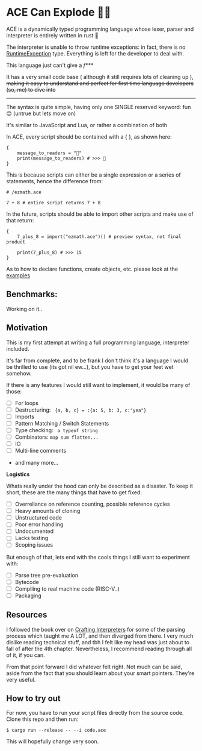 # ACE Can Explode 🧨🧨

ACE is a dynamically typed programming language whose lexer, parser and interpreter is entirely written in rust 🦀

The interpreter is unable to throw runtime exceptions: in fact, there is no [RuntimeException](/src/interpreter.rs) type. Everything is left for the developer to deal with.

This language just can't give a *f\*\*\**

It has a very small code base ( although it still requires lots of cleaning up ), ~~making it easy to understand and perfect for first time language developers (so, me) to dive into~~

---

The syntax is quite simple, having only one SINGLE reserved keyword: fun 😊 (untrue but lets move on)

It's similar to JavaScript and Lua, or rather a combination of both

In ACE, every script should be contained with a { }, as shown here:
```
{
    message_to_readers = "🐛"
    print(message_to_readers) # >>> 🐛
}
```

This is because scripts can either be a single expression or a series of statements, hence the difference from:

``` hey
# /ezmath.ace

7 + 8 # entire script returns 7 + 8
```

In the future, scripts should be able to import other scripts and make use of that return:

```
{
    7_plus_8 = import("ezmath.ace")() # preview syntax, not final product

    print(7_plus_8) # >>> 15
}
```

As to how to declare functions, create objects, etc. please look at the [examples](/examples/)

## Benchmarks:
Working on it..


## Motivation
This is my first attempt at writing a full programming language, interpreter included.

It's far from complete, and to be frank I don't think it's a language I would be thrilled to use (its got nil ew...), but you have to get your feet wet somehow.

If there is any features I would still want to implement, it would be many of those:

- [ ] For loops
- [ ] Destructuring: `` {a, b, c} = :{a: 5, b: 3, c:"yea"}``
- [ ] Imports
- [ ] Pattern Matching / Switch Statements
- [ ] Type checking: `` a typeof string``
- [ ] Combinators: ``map sum flatten...``
- [ ] IO
- [ ] Multi-line comments
- and many more...

__Logistics__

Whats really under the hood can only be described as a disaster. To keep it short, these are the many things that have to get fixed:
- [ ] Overreliance on reference counting, possible reference cycles
- [ ] Heavy amounts of cloning
- [ ] Unstructured code
- [ ] Poor error handling
- [ ] Undocumented
- [ ] Lacks testing
- [ ] Scoping issues

But enough of that, lets end with the cools things I still want to experiment with:
- [ ] Parse tree pre-evaluation
- [ ] Bytecode
- [ ] Compiling to real machine code (RISC-V..)
- [ ] Packaging

## Resources
I followed the book over on [Crafting Interpreters](https://craftinginterpreters.com/) for some of the parsing process which taught me A LOT, and then diverged from there. I very much dislike reading technical stuff, and tbh I felt like my head was just about to fall of after the 4th chapter. Nevertheless, I recommend reading through all of it, if you can.

From that point forward I did whatever felt right. Not much can be said, aside from the fact that you should learn about your smart pointers. They're very useful.

## How to try out
For now, you have to run your script files directly from the source code. Clone this repo and then run:

```$ cargo run --release -- --i code.ace ```

This will hopefully change very soon.


